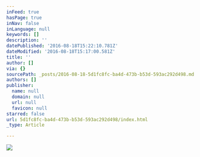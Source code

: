 ```yaml
---
inFeed: true
hasPage: true
inNav: false
inLanguage: null
keywords: []
description: ''
datePublished: '2016-08-18T15:22:10.781Z'
dateModified: '2016-08-18T15:17:00.581Z'
title: ''
author: []
via: {}
sourcePath: _posts/2016-08-18-5d1fc8fc-ba4d-473b-b53d-593ac292d498.md
authors: []
publisher:
  name: null
  domain: null
  url: null
  favicon: null
starred: false
url: 5d1fc8fc-ba4d-473b-b53d-593ac292d498/index.html
_type: Article

---
```

![](https://the-grid-user-content.s3-us-west-2.amazonaws.com/605523f3-7c4e-4742-a4ce-ca9f93925b56.jpg)